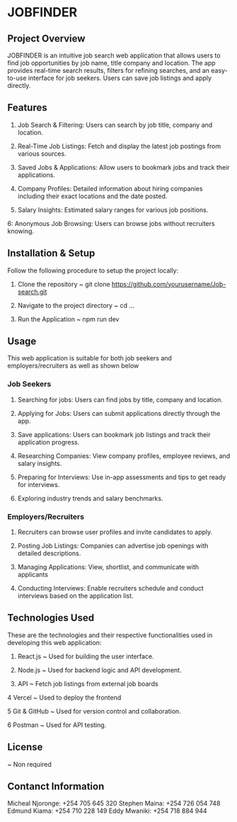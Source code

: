 # JOBFINDER

## Project Overview

JOBFINDER is an intuitive job search web application that allows users to find job opportunities by job name, title company and location. The app provides real-time search results, filters for refining searches, and an easy-to-use interface for job seekers. Users can save job listings and apply directly.

## Features

1. Job Search & Filtering: Users can search by job title, company and location.

2. Real-Time Job Listings: Fetch and display the latest job postings from various sources.

3. Saved Jobs & Applications: Allow users to bookmark jobs and track their applications.

4. Company Profiles: Detailed information about hiring companies including their exact locations and the date posted.

5. Salary Insights: Estimated salary ranges for various job positions.

6: Anonymous Job Browsing: Users can browse jobs without recruiters knowing.


## Installation & Setup

Follow the following procedure to setup the project locally:

1. Clone the repository
~ git clone https://github.com/yourusername/Job-search.git

2. Navigate to the project directory
~ cd ...

3. Run the Application
~ npm run dev

## Usage

This web application is suitable for both job seekers and employers/recruiters as well as shown below

### Job Seekers

1. Searching for jobs: Users can find jobs by title, company and location.

2. Applying for Jobs: Users can submit applications directly through the app.

3. Save applications: Users can bookmark job listings and track their application progress.

4. Researching Companies: View company profiles, employee reviews, and salary insights.

5. Preparing for Interviews: Use in-app assessments and tips to get ready for interviews.

6. Exploring industry trends and salary benchmarks.


### Employers/Recruiters

1. Recruiters can browse user profiles and invite candidates to apply.

2. Posting Job Listings: Companies can advertise job openings with detailed descriptions.

3. Managing Applications: View, shortlist, and communicate with applicants

4. Conducting Interviews: Enable recruiters schedule and conduct interviews based on the application list.

## Technologies Used

These are the technologies and their respective functionalities used in developing this web application:

1. React.js
~ Used for building the user interface.

2. Node.js
~ Used for backend logic and API development.

3. API
~ Fetch job listings from external job boards

4 Vercel
~ Used to deploy the frontend

5 Git & GitHub
~ Used for version control and collaboration.

6 Postman
~ Used for API testing.


## License

~ Non required

## Contanct Information

Micheal Njoronge: +254 705 645 320
Stephen Maina: +254 726 054 748
Edmund Kiama: +254 710 228 149
Eddy Mwaniki: +254 718 884 944
